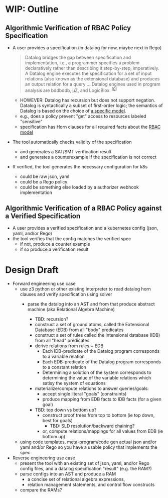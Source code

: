 # WIP: Outline

## Algorithmic Verification of RBAC Policy Specification
* A user provides a specification (in datalog for now, maybe next in Rego) 
  > Datalog bridges the gap between specification and implementation, i.e., a programmer specifies a problem 
  declaratively rather than describing it step-by-step, imperatively. A Datalog engine executes
  the specification for a set of input relations (also known as the extensional database) and produces an output 
  relation for a query ... Datalog engines used in program analysis are bddbddb, µZ, and LogicBlox. <sup>[[0]]</sup>

  * HOWEVER: Datalog has recursion but does not support negation.  Datalog is syntactically a subset of first-order logic;
    the semantics of Datalog is based on the choice of [a specific model](/docs/definite-logic.md).
  * e.g., does a policy prevent "get" access to resources labeled "sensitive"
  * specification has Horn clauses for all required facts about the [RBAC model](/rbac/k8s-rbac-set-model.md)
* The tool automatically checks validity of the specification
  * and generates a SAT/SMT verification result
  * and generates a counterexample if the specification is not correct
* If verified, the tool generates the necessary configuration for k8s
  * could be raw json, yaml
  * could be a Rego policy
  * could be something else loaded by a authorizer webhook implementation

## Algorithmic Verification of a RBAC Policy against a Verified Specification
* A user provides a verified specification and a kubernetes config (json, yaml, and/or Rego)
* the tool verifies that the config matches the verified spec
  * if not, produce a counter example
  * if so produce a verification result
  
 # Design Draft
 
 * Forward engineering use case
   * use z3 python or other existing interpreter to read datalog horn clauses and verify specification using solver
     * parse the datalog into an AST and from that produce abstract machine (aka Relational Algebra Machine)
   
       * TBD: recursion?
       * construct a set of ground atoms, called the Extensional Database (EDB) from all "body" predicates
       * construct a set of rules called the Intensional database (IDB) from all "head" predicates
       * derive relations from rules + EDB
         * Each IDB-predicate of the Datalog program corresponds to a variable relation
         * Each EDB-predicate of the Datalog program corresponds to a constant relation
         * Determining a solution of the system corresponds to determining the value of the variable relations 
           which satisy the system of equations
       * materialize/compute relations to answer queries/goals:
         * accept single literal "goals" (constraints)
         * produce mapping from EDB facts to IDB facts (for a given goal)
       * TBD: top down vs bottom up?
         * construct proof trees from top to bottom (ie top down, best for goals)
           * TBD: SLD resolution/backward chaining?
         * or, compute relations/mappings for all values from EDB (ie bottom up)
   * using code templates, meta-program/code gen actual json and/or yaml and/or Rego so you have a usable policy that implements the spec
 * Reverse engineering use case
   * present the tool with an existing set of json, yaml, and/or Rego config files, and a datalog specification "result" (e.g. the RAM?)
   * parse configs into an AST and produce a RAM
     * a concise set of relational algebra expressions,
     * relation management statements, and control flow constructs
   * compare the RAMs?
   
[0]: https://souffle-lang.github.io/pdf/cc.pdf
